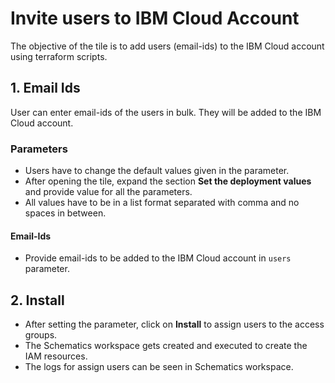 # Invite users to IBM Cloud Account

The objective of the tile is to add users (email-ids) to the IBM Cloud account using terraform scripts.


## 1. Email Ids
User can enter email-ids of the users in bulk. They will be added to the IBM Cloud account.

### Parameters
- Users have to change the default values given in the parameter.
- After opening the tile, expand the section **Set the deployment values** and provide value for all the parameters.
- All values have to be in a list format separated with comma and no spaces in between. 

#### Email-Ids
- Provide email-ids to be added to the IBM Cloud account in `users` parameter.
 
## 2. Install
- After setting the parameter, click on **Install** to assign users to the access groups. 
- The Schematics workspace gets created and executed to create the IAM resources. 
- The logs for assign users can be seen in Schematics workspace. 